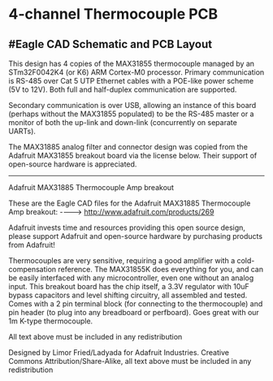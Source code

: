 
# 4-channel Thermocouple PCB 

## #Eagle CAD Schematic and PCB Layout

This design has 4 copies of the MAX31855 thermocouple managed by an STm32F0042K4 (or K6) 
ARM Cortex-M0 processor.  Primary communication is RS-485 over Cat 5 UTP Ethernet cables 
with a POE-like power scheme (5V to 12V). Both full and half-duplex communication are supported.

Secondary communication is over USB, allowing an instance of this board (perhaps without the MAX31855 populated) to be the RS-485 master or a monitor of both the up-link and down-link (concurrently on separate UARTs). 

The MAX31885 analog filter and connector design was copied from the Adafruit MAX31855 breakout board via the license below. Their support of open-source hardware is appreciated.

----------------------

Adafruit MAX31885 Thermocouple Amp breakout

These are the Eagle CAD files for the Adafruit MAX31885 Thermocouple Amp breakout:
  ----> http://www.adafruit.com/products/269

Adafruit invests time and resources providing this open source design, please support Adafruit and open-source hardware by purchasing products from Adafruit!

Thermocouples are very sensitive, requiring a good amplifier with a cold-compensation reference. The MAX31855K does everything for you, and can be easily interfaced with any microcontroller, even one without an analog input. This breakout board has the chip itself, a 3.3V regulator with 10uF bypass capacitors and level shifting circuitry, all assembled and tested. Comes with a 2 pin terminal block (for connecting to the thermocouple) and pin header (to plug into any breadboard or perfboard). Goes great with our 1m K-type thermocouple. 


All text above must be included in any redistribution

Designed by Limor Fried/Ladyada for Adafruit Industries.
Creative Commons Attribution/Share-Alike, all text above must be included in any redistribution

